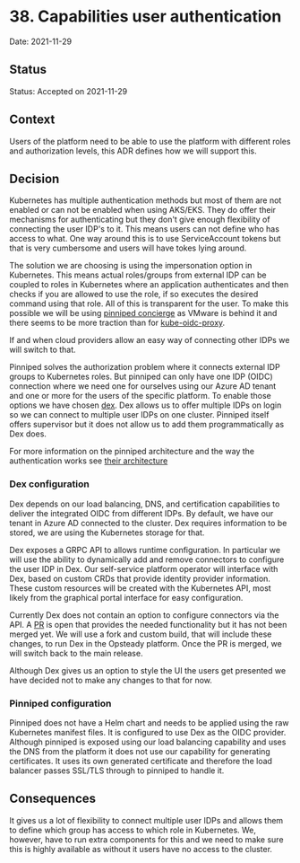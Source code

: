 # 38. Capabilities user authentication

Date: 2021-11-29

## Status

Status: Accepted on 2021-11-29

## Context

Users of the platform need to be able to use the platform with different roles and authorization levels, this ADR defines how we will support this.

## Decision

Kubernetes has multiple authentication methods but most of them are not enabled or can not be enabled when using AKS/EKS. They do offer their mechanisms for authenticating but they don't give enough flexibility of connecting the user IDP's to it. This means users can not define who has access to what.
One way around this is to use ServiceAccount tokens but that is very cumbersome and users will have tokes lying around.

The solution we are choosing is using the impersonation option in Kubernetes. This means actual roles/groups from external IDP can be coupled to roles in Kubernetes where an application authenticates and then checks if you are allowed to use the role, if so executes the desired command using that role. All of this is transparent for the user. To make this possible we will be using [pinniped concierge](https://pinniped.dev/) as VMware is behind it and there seems to be more traction than for [kube-oidc-proxy](https://github.com/jetstack/kube-oidc-proxy).

If and when cloud providers allow an easy way of connecting other IDPs we will switch to that.

Pinniped solves the authorization problem where it connects external IDP groups to Kubernetes roles. But pinniped can only have one IDP (OIDC) connection where we need one for ourselves using our Azure AD tenant and one or more for the users of the specific platform. To enable those options we have chosen [dex](https://dexidp.io/). Dex allows us to offer multiple IDPs on login so we can connect to multiple user IDPs on one cluster. Pinniped itself offers supervisor but it does not allow us to add them programmatically as Dex does.

For more information on the pinniped architecture and the way the authentication works see [their architecture](https://pinniped.dev/docs/background/architecture/)

### Dex configuration

Dex depends on our load balancing, DNS, and certification capabilities to deliver the integrated OIDC from different IDPs. By default, we have our tenant in Azure AD connected to the cluster. Dex requires information to be stored, we are using the Kubernetes storage for that.

Dex exposes a GRPC API to allows runtime configuration. In particular we will use the ability to dynamically add and remove connectors to configure the user IDP in Dex. Our self-service platform operator will interface with Dex, based on custom CRDs that provide identity provider information. These custom resources will be created with the Kubernetes API, most likely from the graphical portal interface for easy configuration.

Currently Dex does not contain an option to configure connectors via the API. A [PR](https://github.com/dexidp/dex/pull/1489) is open that provides the needed functionality but it has not been merged yet. We will use a fork and custom build, that will include these changes, to run Dex in the Opsteady platform. Once the PR is merged, we will switch back to the main release.

Although Dex gives us an option to style the UI the users get presented we have decided not to make any changes to that for now.

### Pinniped configuration

Pinniped does not have a Helm chart and needs to be applied using the raw Kubernetes manifest files. It is configured to use Dex as the OIDC provider. Although pinniped is exposed using our load balancing capability and uses the DNS from the platform it does not use our capability for generating certificates. It uses its own generated certificate and therefore the load balancer passes SSL/TLS through to pinniped to handle it.

## Consequences

It gives us a lot of flexibility to connect multiple user IDPs and allows them to define which group has access to which role in Kubernetes. We, however, have to run extra components for this and we need to make sure this is highly available as without it users have no access to the cluster.
